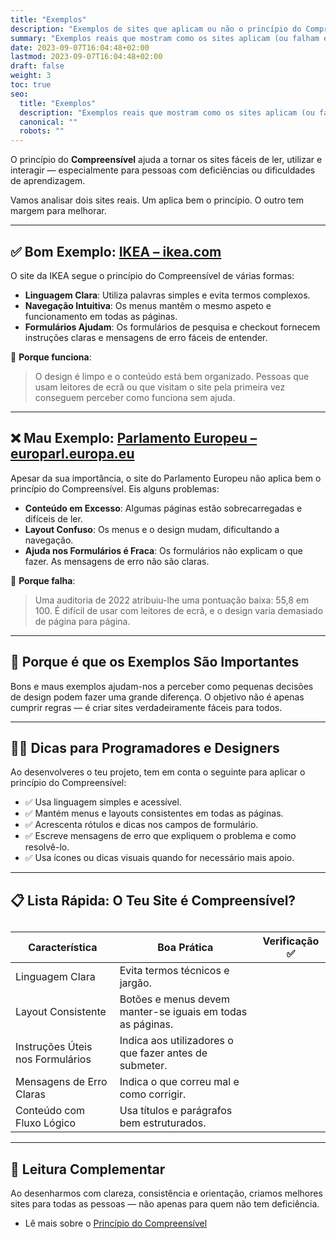 ```yaml
---
title: "Exemplos"
description: "Exemplos de sites que aplicam ou não o princípio do Compreensível."
summary: "Exemplos reais que mostram como os sites aplicam (ou falham em aplicar) o princípio do Compreensível."
date: 2023-09-07T16:04:48+02:00
lastmod: 2023-09-07T16:04:48+02:00
draft: false
weight: 3
toc: true
seo:
  title: "Exemplos"
  description: "Exemplos reais que mostram como os sites aplicam (ou falham em aplicar) o princípio do Compreensível."
  canonical: ""
  robots: ""
---
```


O princípio do **Compreensível** ajuda a tornar os sites fáceis de ler, utilizar e interagir — especialmente para pessoas com deficiências ou dificuldades de aprendizagem.

Vamos analisar dois sites reais. Um aplica bem o princípio. O outro tem margem para melhorar.

---

## ✅ Bom Exemplo: [IKEA – ikea.com](https://www.ikea.com/)

O site da IKEA segue o princípio do Compreensível de várias formas:
- **Linguagem Clara**: Utiliza palavras simples e evita termos complexos.
- **Navegação Intuitiva**: Os menus mantêm o mesmo aspeto e funcionamento em todas as páginas.
- **Formulários Ajudam**: Os formulários de pesquisa e checkout fornecem instruções claras e mensagens de erro fáceis de entender.

📌 **Porque funciona**:
> O design é limpo e o conteúdo está bem organizado. Pessoas que usam leitores de ecrã ou que visitam o site pela primeira vez conseguem perceber como funciona sem ajuda.

---

## ❌ Mau Exemplo: [Parlamento Europeu – europarl.europa.eu](https://www.europarl.europa.eu/portal/en)

Apesar da sua importância, o site do Parlamento Europeu não aplica bem o princípio do Compreensível. Eis alguns problemas:
- **Conteúdo em Excesso**: Algumas páginas estão sobrecarregadas e difíceis de ler.
- **Layout Confuso**: Os menus e o design mudam, dificultando a navegação.
- **Ajuda nos Formulários é Fraca**: Os formulários não explicam o que fazer. As mensagens de erro não são claras.

📌 **Porque falha**:
> Uma auditoria de 2022 atribuiu-lhe uma pontuação baixa: 55,8 em 100. É difícil de usar com leitores de ecrã, e o design varia demasiado de página para página.

---

## 🧠 Porque é que os Exemplos São Importantes

Bons e maus exemplos ajudam-nos a perceber como pequenas decisões de design podem fazer uma grande diferença. O objetivo não é apenas cumprir regras — é criar sites verdadeiramente fáceis para todos.

---

## 👨‍💻 Dicas para Programadores e Designers

Ao desenvolveres o teu projeto, tem em conta o seguinte para aplicar o princípio do Compreensível:

- ✅ Usa linguagem simples e acessível.
- ✅ Mantém menus e layouts consistentes em todas as páginas.
- ✅ Acrescenta rótulos e dicas nos campos de formulário.
- ✅ Escreve mensagens de erro que expliquem o problema e como resolvê-lo.
- ✅ Usa ícones ou dicas visuais quando for necessário mais apoio.

---

## 📋 Lista Rápida: O Teu Site é Compreensível?

<table>
  <caption> </caption>
  <thead>
    <tr>
      <th>Característica</th>
      <th>Boa Prática</th>
      <th>Verificação ✅</th>
    </tr>
  </thead>
  <tbody>
    <tr>
      <td>Linguagem Clara</td>
      <td>Evita termos técnicos e jargão.</td>
      <td></td>
    </tr>
    <tr>
      <td>Layout Consistente</td>
      <td>Botões e menus devem manter-se iguais em todas as páginas.</td>
      <td></td>
    </tr>
    <tr>
      <td>Instruções Úteis nos Formulários</td>
      <td>Indica aos utilizadores o que fazer antes de submeter.</td>
      <td></td>
    </tr>
    <tr>
      <td>Mensagens de Erro Claras</td>
      <td>Indica o que correu mal e como corrigir.</td>
      <td></td>
    </tr>
    <tr>
      <td>Conteúdo com Fluxo Lógico</td>
      <td>Usa títulos e parágrafos bem estruturados.</td>
      <td></td>
    </tr>
  </tbody>
</table>

---

## 📖 Leitura Complementar

Ao desenharmos com clareza, consistência e orientação, criamos melhores sites para todas as pessoas — não apenas para quem não tem deficiência.

- Lê mais sobre o [Princípio do Compreensível](https://www.w3.org/WAI/WCAG22/quickref/?versions=2.2&showtechniques=312%2C315#principle3)
